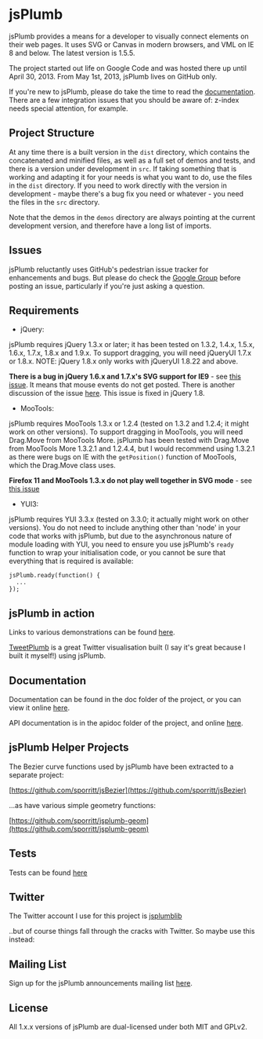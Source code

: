 # jsPlumb
jsPlumb provides a means for a developer to visually connect elements on their web pages. It uses SVG or Canvas in modern browsers, and VML on IE 8 and below. The latest version is 1.5.5.

The project started out life on Google Code and was hosted there up until April 30, 2013.  From May 1st, 2013, jsPlumb lives on GitHub only.

If you're new to jsPlumb, please do take the time to read the [documentation](http://jsplumb.org/doc). 
There are a few integration issues that you should be aware of: z-index needs special attention, for example.

## Project Structure
At any time there is a built version in the `dist` directory, which contains the concatenated and minified files, as well as a full set of demos and tests, and there is a version under development in `src`.  If taking something that is working and adapting it for your needs is what you want to do, use the files in the `dist` directory.  If you need to work directly with the version in development - maybe there's a bug fix you need or whatever - you need the files in the `src` directory.

Note that the demos in the `demos` directory are always pointing at the current development version, and therefore have a long list of imports.  

## Issues
jsPlumb reluctantly uses GitHub's pedestrian issue tracker for enhancements and bugs.  But please do check the [Google Group](https://groups.google.com/forum/?fromgroups#!forum/jsplumb) before posting an issue, particularly if you're just asking a question.

## Requirements
- jQuery:

jsPlumb requires jQuery 1.3.x or later; it has been tested on 1.3.2, 1.4.x, 1.5.x, 1.6.x, 1.7.x, 1.8.x and 1.9.x. To support dragging, you will need jQueryUI 1.7.x or 1.8.x. NOTE: jQuery 1.8.x only works with jQueryUI 1.8.22 and above.

__There is a bug in jQuery 1.6.x and 1.7.x's SVG support for IE9__ - see [this issue](http://bugs.jquery.com/ticket/10832). It means that mouse events do not get posted. There is another discussion of the issue [here](http://forum.jquery.com/topic/1-6-2-broke-svg-hover-events).
This issue is fixed in jQuery 1.8.

- MooTools:

jsPlumb requires MooTools 1.3.x or 1.2.4 (tested on 1.3.2 and 1.2.4; it might work on other versions). To support
dragging in MooTools, you will need Drag.Move from MooTools More. jsPlumb has been tested with Drag.Move from MooTools 
More 1.3.2.1 and 1.2.4.4, but I would recommend using 1.3.2.1 as there were bugs on IE with the `getPosition()` 
function of MooTools, which the Drag.Move class uses.

__Firefox 11 and MooTools 1.3.x do not play well together in SVG mode__ - see [this issue](https://github.com/mootools/mootools-core/issues/2331)

- YUI3:

jsPlumb requires YUI 3.3.x (tested on 3.3.0; it actually might work on other versions). You do not need to 
include anything other than 'node' in your code that works with jsPlumb, but due to the asynchronous nature of 
module loading with YUI, you need to ensure you use jsPlumb's `ready` function to wrap your initialisation
code, or you cannot be sure that everything that is required is available:

    jsPlumb.ready(function() { 
      ...
    }); 

## jsPlumb in action
Links to various demonstrations can be found [here](http://jsplumb.org).

[TweetPlumb](http://tweetplumb.com) is a great Twitter visualisation built (I say it's great because I built it 
myself!) using jsPlumb.

## Documentation
Documentation can be found in the doc folder of the project, or you can view it online [here](http://jsplumb.org/doc).

API documentation is in the apidoc folder of the project, and online [here](http://jsplumb.org/apidocs/).

## jsPlumb Helper Projects

The Bezier curve functions used by jsPlumb have been extracted to a separate project:

[https://github.com/sporritt/jsBezier](https://github.com/sporritt/jsBezier)

...as have various simple geometry functions:

[https://github.com/sporritt/jsplumb-geom](https://github.com/sporritt/jsplumb-geom)

## Tests
Tests can be found [here](http://jsplumb.org/tests/all-tests.html)

## Twitter
The Twitter account I use for this project is [jsplumblib](http://twitter.com/jsplumblib)

..but of course things fall through the cracks with Twitter. So maybe use this instead:

## Mailing List
Sign up for the jsPlumb announcements mailing list [here](http://eepurl.com/bMuD9).

## License
All 1.x.x versions of jsPlumb are dual-licensed under both MIT and GPLv2. 
